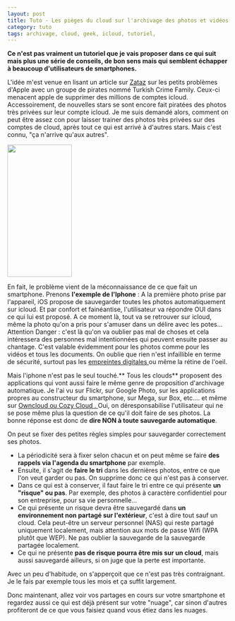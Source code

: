 ```yaml
---
layout: post
title: Tuto - Les pièges du cloud sur l'archivage des photos et vidéos
category: tuto
tags: archivage, cloud, geek, icloud, tutoriel, 
---
```

**Ce n'est pas vraiment un tutoriel que je vais proposer dans ce qui suit mais plus une série de conseils, de bon sens mais qui semblent échapper à beaucoup d'utilisateurs de smartphones.**

L'idée m'est venue en lisant un article sur <a href="http://www.zataz.com/turkish-crime-family-vente-compte/">Zataz</a> sur les petits problèmes d'Apple avec un groupe de pirates nommé Turkish Crime Family. Ceux-ci menacent apple de supprimer des millions de comptes icloud. Accessoirement, de nouvelles stars se sont encore fait piratées des photos très privées sur leur compte icloud. Je me suis demandé alors, comment on peut être assez con pour laisser trainer des photos très privées sur des comptes de cloud, après tout ce qui est arrivé à d'autres stars. Mais c'est connu, "ça n'arrive qu'aux autres".

<img class="size-medium wp-image-9289 alignleft" src="https://cheziceman.files.wordpress.com/2017/03/icloud-backup.jpg?w=146" alt="" width="146" height="300" />

En fait, le problème vient de la méconnaissance de ce que fait un smartphone. Prenons **l'exemple de l'Iphone** : A la première photo prise par l'appareil, iOS propose de sauvegarder toutes les photos automatiquement sur icloud. Et par confort et fainéantise, l'utilisateur va répondre OUI dans ce qui lui est proposé. A ce moment là, tout va se retrouver sur icloud, même la photo qu'on a pris pour s'amuser dans un délire avec les potes... Attention Danger : c'est là qu'on va oublier pas mal de choses et cela intéressera des personnes mal intentionnées qui peuvent ensuite passer au chantage. C'est valable évidemment pour les photos comme pour les vidéos et tous les documents. On oublie que rien n'est infaillible en terme de sécurité, surtout pas les <a href="https://blog.kaspersky.fr/capteurs-dempreintes-digitales-mobiles-securises-ou-non/5143/">empreintes digitales </a>ou même la rétine de l'oeil.

Mais l'iphone n'est pas le seul touché.** Tous les clouds** proposent des applications qui vont aussi faire le même genre de proposition d'archivage automatique. Je l'ai vu sur Flickr, sur Google Photo, sur les applications propres au constructeur du smartphone, sur Mega, sur Box, etc.... et même sur <a href="https://cheziceman.wordpress.com/2016/07/12/test-owncloud-vs-cozycloud-les-liberateurs-du-nuage/">Owncloud ou Cozy Cloud . </a>Oui, on déresponsabilise l'utilisateur qui ne se pose même plus la question de ce qu'il doit faire de ses photos. La bonne réponse est donc de **dire NON à toute sauvegarde automatique**.

On peut se fixer des petites règles simples pour sauvegarder correctement ses photos.

* La périodicité sera à fixer selon chacun et on peut même se faire **des rappels via l'agenda du smartphone** par exemple.</li>
* Ensuite, il s'agit de **faire le tri** dans les dernières photos, entre ce que l'on veut garder ou pas. On supprime donc ce qui n'est pas à conserver.</li>
* Dans ce qui est à conserver, il faut faire le tri entre ce qui présente **un "risque" ou pas**. Par exemple, des photos à caractère confidentiel pour son entreprise, pour sa vie personnelle...</li>
* Ce qui présente un risque devra être sauvegardé dans **un environnement non partagé sur l'extérieur**, c'est à dire tout sauf un cloud. Cela peut-être un serveur personnel (NAS) qui reste partagé uniquement localement, mais attention aux mots de passe Wifi (WPA plutôt que WEP). Ne pas oublier la sauvegarde de la sauvegarde partagée localement.</li>
* Ce qui ne présente **pas de risque pourra être mis sur un cloud**, mais aussi sauvegardé ailleurs, si on juge que la perte est importante.</li>

Avec un peu d'habitude, on s'apperçoit que ce n'est pas très contraignant. Je le fais par exemple tous les mois et ça suffit largement.

Donc maintenant, allez voir vos partages en cours sur votre smartphone et regardez aussi ce qui est déjà présent sur votre "nuage", car sinon d'autres profiteront de ce que vous faisiez quand vous étiez dans les nuages.
